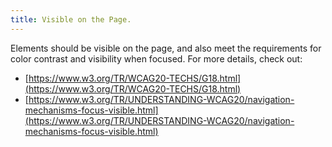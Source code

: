 ```yaml
---
title: Visible on the Page.
---
```


Elements should be visible on the page, and also meet the requirements for color contrast and visibility when focused. For more details, check out:
- [https://www.w3.org/TR/WCAG20-TECHS/G18.html](https://www.w3.org/TR/WCAG20-TECHS/G18.html)
- [https://www.w3.org/TR/UNDERSTANDING-WCAG20/navigation-mechanisms-focus-visible.html](https://www.w3.org/TR/UNDERSTANDING-WCAG20/navigation-mechanisms-focus-visible.html)

